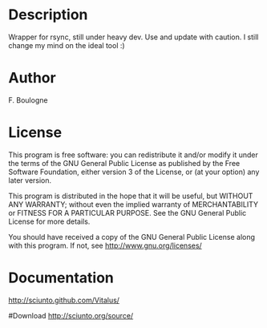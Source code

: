 # Description
Wrapper for rsync, still under heavy dev. Use and update with caution.
I still change my mind on the ideal tool :)

# Author 
F. Boulogne <fboulogne at april dot org>

# License 

This program is free software: you can redistribute it and/or modify
it under the terms of the GNU General Public License as published by
the Free Software Foundation, either version 3 of the License, or
(at your option) any later version.

This program is distributed in the hope that it will be useful,
but WITHOUT ANY WARRANTY; without even the implied warranty of
MERCHANTABILITY or FITNESS FOR A PARTICULAR PURPOSE.  See the
GNU General Public License for more details.

You should have received a copy of the GNU General Public License
along with this program.  If not, see <http://www.gnu.org/licenses/>

# Documentation
http://sciunto.github.com/Vitalus/

#Download
http://sciunto.org/source/
